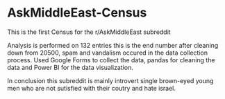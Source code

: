# AskMiddleEast-Census

This is the first Census for the r/AskMiddleEast subreddit

Analysis is performed on 132 entries this is the end number after cleaning down from 20500, spam and vandalism occured in the data collection process.
Used Google Forms to collect the data, pandas for cleaning the data and Power BI for the data visualization.

In conclusion this subreddit is mainly introvert single brown-eyed young men who are not sutisfied with their coutry and hate israel.
